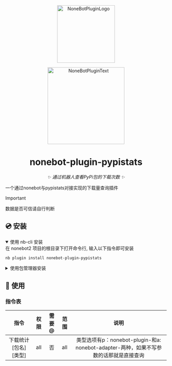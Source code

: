 <div align="center">
  <a href="https://v2.nonebot.dev/store"><img src="https://github.com/A-kirami/nonebot-plugin-template/blob/resources/nbp_logo.png" width="180" height="180" alt="NoneBotPluginLogo"></a>
  <br>
  <p><img src="https://github.com/A-kirami/nonebot-plugin-template/blob/resources/NoneBotPlugin.svg" width="240" alt="NoneBotPluginText"></p>
</div>

<div align="center">

# nonebot-plugin-pypistats

_✨ 通过机器人查看PyPi包的下载次数 ✨_

</div>

一个通过nonebot与pypistats对接实现的下载量查询插件

> [!IMPORTANT]
> 数据是否可信请自行判断


## 💿 安装

<details open>
<summary>使用 nb-cli 安装</summary>
在 nonebot2 项目的根目录下打开命令行, 输入以下指令即可安装

    nb plugin install nonebot-plugin-pypistats

</details>

<details>
<summary>使用包管理器安装</summary>
在 nonebot2 项目的插件目录下, 打开命令行, 根据你使用的包管理器, 输入相应的安装命令

<details>
<summary>pip</summary>

    pip install nonebot-plugin-pypistats
</details>
<details>
<summary>pdm</summary>

    pdm add nonebot-plugin-pypistats
</details>
<details>
<summary>poetry</summary>

    poetry add nonebot-plugin-pypistats
</details>
<details>
<summary>conda</summary>

    conda install nonebot-plugin-pypistats
</details>

打开 nonebot2 项目根目录下的 `pyproject.toml` 文件, 在 `[tool.nonebot]` 部分追加写入

    plugins = ["nonebot_plugin_pypistats"]

</details>

## 🎉 使用
### 指令表
| 指令 | 权限 | 需要@ | 范围 | 说明 |
|:-----:|:----:|:----:|:----:|:----:|
| 下载统计 [包名] [类型] | all | 否 | all | 类型选项有p：nonebot-plugin-和a: nonebot-adapter-两种，如果不写参数的话那就是直接查询|